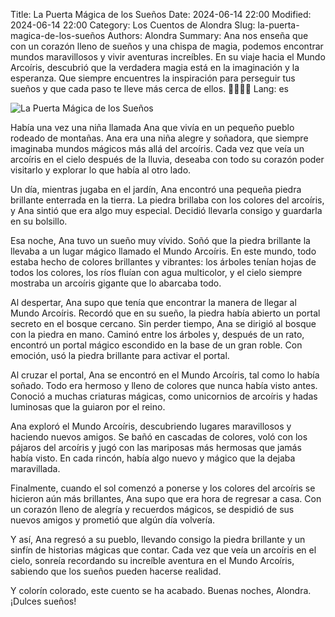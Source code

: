 Title: La Puerta Mágica de los Sueños
Date: 2024-06-14 22:00
Modified: 2024-06-14 22:00
Category: Los Cuentos de Alondra
Slug: la-puerta-magica-de-los-sueños
Authors: Alondra
Summary: Ana nos enseña que con un corazón lleno de sueños y una chispa de magia, podemos encontrar mundos maravillosos y vivir aventuras increíbles. En su viaje hacia el Mundo Arcoíris, descubrió que la verdadera magia está en la imaginación y la esperanza. Que siempre encuentres la inspiración para perseguir tus sueños y que cada paso te lleve más cerca de ellos. 🌈🌟🧚‍♀️
Lang: es

![La Puerta Mágica de los Sueños](theme/images/10_puerta_magica.webp)

Había una vez una niña llamada Ana que vivía en un pequeño pueblo rodeado de montañas. Ana era una niña alegre y soñadora, que siempre imaginaba mundos mágicos más allá del arcoíris. Cada vez que veía un arcoíris en el cielo después de la lluvia, deseaba con todo su corazón poder visitarlo y explorar lo que había al otro lado.

Un día, mientras jugaba en el jardín, Ana encontró una pequeña piedra brillante enterrada en la tierra. La piedra brillaba con los colores del arcoíris, y Ana sintió que era algo muy especial. Decidió llevarla consigo y guardarla en su bolsillo.

Esa noche, Ana tuvo un sueño muy vívido. Soñó que la piedra brillante la llevaba a un lugar mágico llamado el Mundo Arcoíris. En este mundo, todo estaba hecho de colores brillantes y vibrantes: los árboles tenían hojas de todos los colores, los ríos fluían con agua multicolor, y el cielo siempre mostraba un arcoíris gigante que lo abarcaba todo.

Al despertar, Ana supo que tenía que encontrar la manera de llegar al Mundo Arcoíris. Recordó que en su sueño, la piedra había abierto un portal secreto en el bosque cercano. Sin perder tiempo, Ana se dirigió al bosque con la piedra en mano. Caminó entre los árboles y, después de un rato, encontró un portal mágico escondido en la base de un gran roble. Con emoción, usó la piedra brillante para activar el portal.

Al cruzar el portal, Ana se encontró en el Mundo Arcoíris, tal como lo había soñado. Todo era hermoso y lleno de colores que nunca había visto antes. Conoció a muchas criaturas mágicas, como unicornios de arcoíris y hadas luminosas que la guiaron por el reino.

Ana exploró el Mundo Arcoíris, descubriendo lugares maravillosos y haciendo nuevos amigos. Se bañó en cascadas de colores, voló con los pájaros del arcoíris y jugó con las mariposas más hermosas que jamás había visto. En cada rincón, había algo nuevo y mágico que la dejaba maravillada.

Finalmente, cuando el sol comenzó a ponerse y los colores del arcoíris se hicieron aún más brillantes, Ana supo que era hora de regresar a casa. Con un corazón lleno de alegría y recuerdos mágicos, se despidió de sus nuevos amigos y prometió que algún día volvería.

Y así, Ana regresó a su pueblo, llevando consigo la piedra brillante y un sinfín de historias mágicas que contar. Cada vez que veía un arcoíris en el cielo, sonreía recordando su increíble aventura en el Mundo Arcoíris, sabiendo que los sueños pueden hacerse realidad.

Y colorín colorado, este cuento se ha acabado. Buenas noches, Alondra. ¡Dulces sueños!


